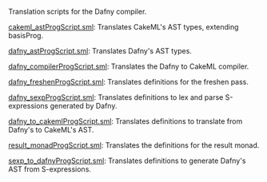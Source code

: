 Translation scripts for the Dafny compiler.

[cakeml_astProgScript.sml](cakeml_astProgScript.sml):
Translates CakeML's AST types, extending basisProg.

[dafny_astProgScript.sml](dafny_astProgScript.sml):
Translates Dafny's AST types.

[dafny_compilerProgScript.sml](dafny_compilerProgScript.sml):
Translates the Dafny to CakeML compiler.

[dafny_freshenProgScript.sml](dafny_freshenProgScript.sml):
Translates definitions for the freshen pass.

[dafny_sexpProgScript.sml](dafny_sexpProgScript.sml):
Translates definitions to lex and parse S-expressions generated by Dafny.

[dafny_to_cakemlProgScript.sml](dafny_to_cakemlProgScript.sml):
Translates definitions to translate from Dafny's to CakeML's AST.

[result_monadProgScript.sml](result_monadProgScript.sml):
Translates the definitions for the result monad.

[sexp_to_dafnyProgScript.sml](sexp_to_dafnyProgScript.sml):
Translates definitions to generate Dafny's AST from S-expressions.

